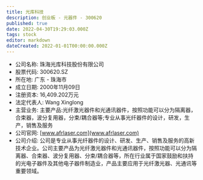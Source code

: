 ```yaml
---
title: 光库科技
description: 创业板 - 元器件 - 300620
published: true
date: 2022-04-30T19:29:03.000Z
tags: stock
editor: markdown
dateCreated: 2022-01-01T00:00:00.000Z
---
```


- 公司名称: 珠海光库科技股份有限公司
- 股票代码: 300620.SZ
- 所在地: 广东 - 珠海市
- 成立日期: 2000年11月09日
- 注册资本: 16,409.202万元
- 法定代表人: Wang Xinglong
- 主营业务: 主要产品:光纤激光器件和光通讯器件，按照功能可以分为隔离器，合束器，波分复用器，分束/耦合器等;专业从事光纤器件的设计，研发，生产，销售及服务
- 公司官网: [www.afrlaser.com](www.afrlaser.com)
- 公司介绍: 公司是专业从事光纤器件的设计、研发、生产、销售及服务的高新技术企业。公司主要产品为光纤激光器件和光通讯器件，按照功能可以分为隔离器、合束器、波分复用器、分束/耦合器等，所在行业属于国家鼓励和扶持的光电子器件及其他电子器件制造业，产品主要应用于光纤激光器、光通讯等重要领域。


